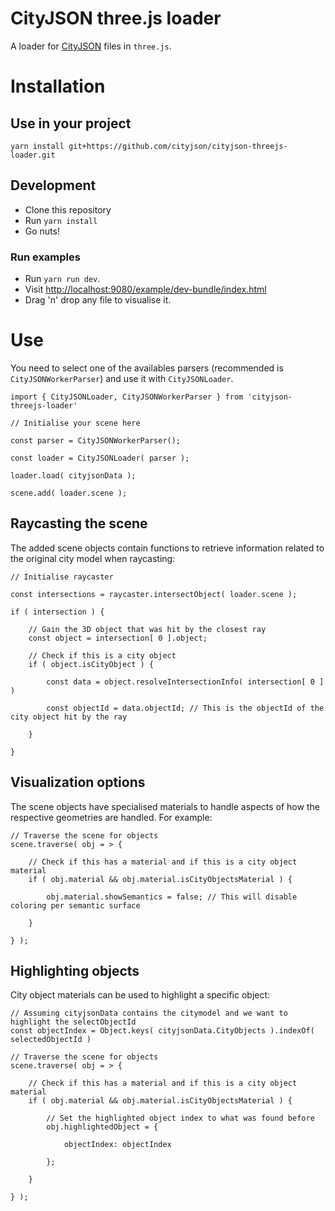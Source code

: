 # CityJSON three.js loader

A loader for [CityJSON](https://www.cityjson.org) files in `three.js`.

# Installation

## Use in your project

```
yarn install git+https://github.com/cityjson/cityjson-threejs-loader.git
```

## Development

- Clone this repository
- Run `yarn install`
- Go nuts!

### Run examples

- Run `yarn run dev`.
- Visit [http://localhost:9080/example/dev-bundle/index.html](http://localhost:9080/example/dev-bundle/index.html)
- Drag 'n' drop any file to visualise it.

# Use

You need to select one of the availables parsers (recommended is `CityJSONWorkerParser`) and use it with `CityJSONLoader`.

```JS
import { CityJSONLoader, CityJSONWorkerParser } from 'cityjson-threejs-loader'

// Initialise your scene here

const parser = CityJSONWorkerParser();

const loader = CityJSONLoader( parser );

loader.load( cityjsonData );

scene.add( loader.scene );
```

## Raycasting the scene

The added scene objects contain functions to retrieve information related to the original city model when raycasting:

```JS
// Initialise raycaster

const intersections = raycaster.intersectObject( loader.scene );

if ( intersection ) {

    // Gain the 3D object that was hit by the closest ray
    const object = intersection[ 0 ].object;

    // Check if this is a city object
    if ( object.isCityObject ) {

        const data = object.resolveIntersectionInfo( intersection[ 0 ] )

        const objectId = data.objectId; // This is the objectId of the city object hit by the ray

    }

}
```

## Visualization options

The scene objects have specialised materials to handle aspects of how the respective geometries are handled. For example:

```JS
// Traverse the scene for objects
scene.traverse( obj = > {

    // Check if this has a material and if this is a city object material
    if ( obj.material && obj.material.isCityObjectsMaterial ) {

        obj.material.showSemantics = false; // This will disable coloring per semantic surface

    }

} );
```

## Highlighting objects

City object materials can be used to highlight a specific object:

```JS
// Assuming cityjsonData contains the citymodel and we want to highlight the selectObjectId
const objectIndex = Object.keys( cityjsonData.CityObjects ).indexOf( selectedObjectId )

// Traverse the scene for objects
scene.traverse( obj = > {

    // Check if this has a material and if this is a city object material
    if ( obj.material && obj.material.isCityObjectsMaterial ) {

        // Set the highlighted object index to what was found before
        obj.highlightedObject = {

            objectIndex: objectIndex

        };

    }

} );
```